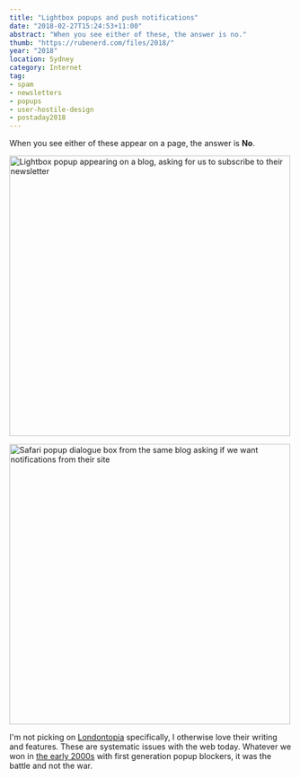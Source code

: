 ```yaml
---
title: "Lightbox popups and push notifications"
date: "2018-02-27T15:24:53+11:00"
abstract: "When you see either of these, the answer is no."
thumb: "https://rubenerd.com/files/2018/"
year: "2018"
location: Sydney
category: Internet
tag:
- spam
- newsletters
- popups
- user-hostile-design
- postaday2018
---
```

When you see either of these appear on a page, the answer is **No**.

<p><img src="https://rubenerd.com/files/2018/lightbox-newsletter.png" alt="Lightbox popup appearing on a blog, asking for us to subscribe to their newsletter" style="width:500px;" /></p>
<p><img src="https://rubenerd.com/files/2018/popup-notifications.png" alt="Safari popup dialogue box from the same blog asking if we want notifications from their site" style="width:500px;" /></p>

I'm not picking on [Londontopia] specifically, I otherwise love their writing and features. These are systematic issues with the web today. Whatever we won in [the early 2000s] with first generation popup blockers, it was the battle and not the war.

[Londontopia]: https://londontopia.net/
[the early 2000s]: https://rubenerd.com/photo-of-my-desk-in-2005/ "Blog post about my desk in 2005"

